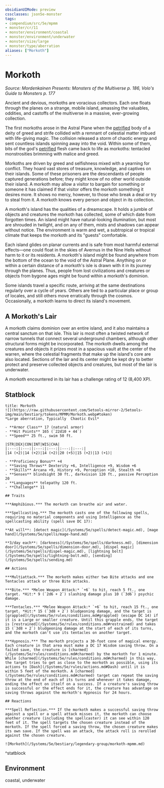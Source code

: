 ```yaml
---
obsidianUIMode: preview
cssclasses: json5e-monster
tags:
- compendium/src/5e/mpmm
- monster/cr/11
- monster/environment/coastal
- monster/environment/underwater
- monster/size/large
- monster/type/aberration
aliases: ["Morkoth"]
---
```

# Morkoth
*Source: Mordenkainen Presents: Monsters of the Multiverse p. 186, Volo's Guide to Monsters p. 177*  

Ancient and devious, morkoths are voracious collectors. Each one floats through the planes on a strange, mobile island, amassing the valuables, oddities, and castoffs of the multiverse in a massive, ever-growing collection.

The first morkoths arose in the Astral Plane when the [petrified](/Systems/5e/rules/conditions.md#petrified) body of a deity of greed and strife collided with a remnant of celestial matter imbued with life-giving magic. The collision released a storm of chaotic energy and sent countless islands spinning away into the void. Within some of them, bits of the god's [petrified](/Systems/5e/rules/conditions.md#petrified) flesh came back to life as morkoths: tentacled monstrosities brimming with malice and greed.

Morkoths are driven by greed and selfishness mixed with a yearning for conflict. They hoard vast stores of treasure, knowledge, and captives on their islands. Some of these prisoners are the descendants of people captured generations before; they might know of no other world outside their island. A morkoth may allow a visitor to bargain for something or someone it has claimed if that visitor offers the morkoth something it desires more. It shows no mercy, however, to those who break a deal or try to steal from it. A morkoth knows every person and object in its collection.

A morkoth's island has the qualities of a dreamscape. It holds a jumble of objects and creatures the morkoth has collected, some of which date from forgotten times. An island might have natural-looking illumination, but most are shrouded in twilight, and on any of them, mists and shadows can appear without notice. The environment is warm and wet, a subtropical or tropical climate that keeps the morkoth and its "guests" comfortable.

Each island glides on planar currents and is safe from most harmful external effects—one could float in the skies of Avernus in the Nine Hells without harm to it or its residents. A morkoth's island might be found anywhere from the bottom of the ocean to the void of the Astral Plane. Anything on or within a certain distance of a morkoth's isle is drawn with it in its journey through the planes. Thus, people from lost civilizations and creatures or objects from bygone ages might be found within a morkoth's dominion.

Some islands travel a specific route, arriving at the same destinations regularly over a cycle of years. Others are tied to a particular place or group of locales, and still others move erratically through the cosmos. Occasionally, a morkoth learns to direct its island's movement.

## A Morkoth's Lair

A morkoth claims dominion over an entire island, and it also maintains a central sanctum on that isle. This lair is most often a twisted network of narrow tunnels that connect several underground chambers, although other structural forms might be incorporated. The morkoth dwells among the creatures and objects it prizes most in a spacious vault at the center of the warren, where the celestial fragments that make up the island's core are also located. Sections of the lair and its center might be kept dry to better protect and preserve collected objects and creatures, but most of the lair is underwater.

A morkoth encountered in its lair has a challenge rating of 12 (8,400 XP).

## Statblock

```ad-statblock
title: Morkoth
![](https://raw.githubusercontent.com/5etools-mirror-2/5etools-img/main/bestiary/tokens/MPMM/Morkoth.webp#token)
*Large aberration, Typically  Chaotic Evil*

- **Armor Class** 17 (natural armor)
- **Hit Points** 165 (`22d10 + 44`)
- **Speed** 25 ft., swim 50 ft.

|STR|DEX|CON|INT|WIS|CHA|
|:---:|:---:|:---:|:---:|:---:|:---:|
|14 (+2)|14 (+2)|14 (+2)|20 (+5)|15 (+2)|13 (+1)|

- **Proficiency Bonus** +4
- **Saving Throws** Dexterity +6, Intelligence +9, Wisdom +6
- **Skills** Arcana +9, History +9, Perception +10, Stealth +6
- **Senses** blindsight 30 ft., darkvision 120 ft., passive Perception 20
- **Languages** telepathy 120 ft.
- **Challenge** 11

## Traits

***Amphibious.*** The morkoth can breathe air and water.

***Spellcasting.*** The morkoth casts one of the following spells, requiring no material components and using Intelligence as the spellcasting ability (spell save DC 17):

**At will**: [detect magic](/Systems/5e/spells/detect-magic.md), [mage hand](/Systems/5e/spells/mage-hand.md)

**3/day each**: [darkness](/Systems/5e/spells/darkness.md), [dimension door](/Systems/5e/spells/dimension-door.md), [dispel magic](/Systems/5e/spells/dispel-magic.md), [lightning bolt](/Systems/5e/spells/lightning-bolt.md), [sending](/Systems/5e/spells/sending.md)

## Actions

***Multiattack.*** The morkoth makes either two Bite attacks and one Tentacles attack or three Bite attacks.

***Bite.*** *Melee Weapon Attack:* `+6` to hit, reach 5 ft., one target. *Hit:* 9 (`2d6 + 2`) slashing damage plus 10 (`3d6`) psychic damage.

***Tentacles.*** *Melee Weapon Attack:* `+6` to hit, reach 15 ft., one target. *Hit:* 15 (`3d8 + 2`) bludgeoning damage, and the target is [grappled](/Systems/5e/rules/conditions.md#grappled) (escape DC 14) if it is a Large or smaller creature. Until this grapple ends, the target is [restrained](/Systems/5e/rules/conditions.md#restrained) and takes 15 (`3d8 + 2`) bludgeoning damage at the start of each of its turns, and the morkoth can't use its tentacles on another target.

***Hypnosis.*** The morkoth projects a 30-foot cone of magical energy. Each creature in that area must make a DC 17 Wisdom saving throw. On a failed save, the creature is [charmed](/Systems/5e/rules/conditions.md#charmed) by the morkoth for 1 minute. While [charmed](/Systems/5e/rules/conditions.md#charmed) in this way, the target tries to get as close to the morkoth as possible, using its actions to [Dash](/Systems/5e/rules/actions.md#Dash) until it is within 5 feet of the morkoth. A [charmed](/Systems/5e/rules/conditions.md#charmed) target can repeat the saving throw at the end of each of its turns and whenever it takes damage, ending the effect on itself on a success. If a creature's saving throw is successful or the effect ends for it, the creature has advantage on saving throws against the morkoth's Hypnosis for 24 hours.

## Reactions

***Spell Reflection.*** If the morkoth makes a successful saving throw against a spell or a spell attack misses it, the morkoth can choose another creature (including the spellcaster) it can see within 120 feet of it. The spell targets the chosen creature instead of the morkoth. If the spell forced a saving throw, the chosen creature makes its own save. If the spell was an attack, the attack roll is rerolled against the chosen creature.

![Morkoth](/Systems/5e/bestiary/legendary-group/morkoth-mpmm.md)
```
^statblock

## Environment

coastal, underwater